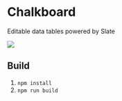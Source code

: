 # Chalkboard

Editable data tables powered by Slate

![](https://github.com/1build/chalkboard/workflows/Lint/badge.svg)

## Build

1. `npm install`
2. `npm run build`

